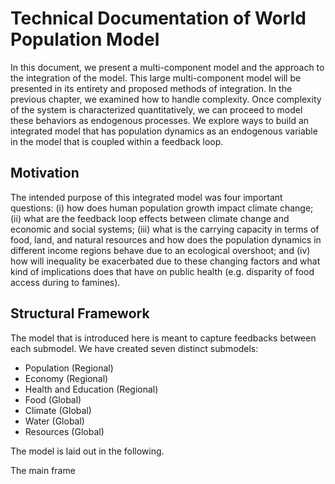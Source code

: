 # Technical Documentation of World Population Model

In this document, we present a multi-component model and the approach to the integration of the model.  This large multi-component model will be presented in its entirety and proposed methods of integration.  In the previous chapter, we examined how to handle complexity.  Once complexity of the system is characterized quantitatively, we can proceed to model these behaviors as endogenous processes.  We explore ways to build an integrated model that has population dynamics as an endogenous variable in the model that is coupled within a feedback loop.

## Motivation

The intended purpose of this integrated model was four important questions: (i) how does human population growth impact climate change; (ii) what are the feedback loop effects between climate change and economic and social systems; (iii) what is the carrying capacity in terms of food, land, and natural resources and how does the population dynamics in different income regions behave due to an ecological overshoot; and (iv) how will inequality be exacerbated due to these changing factors and what kind of implications does that have on public health (e.g. disparity of food access during to famines).

## Structural Framework

The model that is introduced here is meant to capture feedbacks between each submodel.  We have created seven distinct submodels: 

* Population (Regional)
* Economy (Regional)
* Health and Education (Regional)
* Food (Global)
* Climate (Global)
* Water (Global)
* Resources (Global)

The model is laid out in the following. 

The main frame